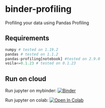# binder-profiling

Profiling your data using Pandas Profiling

## Requirements

```python
numpy # tested on 1.19.2
pandas # tested on 1.1.2
pandas-profiling[notebook] #tested on 2.9.0
voila<=0.1.23 # tested on 0.1.23
```

## Run on cloud

Run jupyter on mybinder: [![Binder](https://mybinder.org/badge_logo.svg)](https://mybinder.org/v2/gh/yasirroni/binder-profiling/master?urlpath=%2Fbinder-profiling.ipynb)

<!---
Voila profiling ended up not showing
-->

<!---
Run voila on mybinder: [![Binder](https://mybinder.org/badge_logo.svg)](https://mybinder.org/v2/gh/yasirroni/binder-profiling/master?urlpath=%2Fvoila%2Frender%2Fbinder-profiling.ipynb)
-->

Run jupyter on colab: [![Open In Colab](https://colab.research.google.com/assets/colab-badge.svg)](https://colab.research.google.com/github/yasirroni/binder-profiling/blob/master/binder-profiling.ipynb)